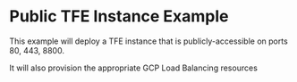 # Public TFE Instance Example

This example will deploy a TFE instance that is publicly-accessible on ports 80, 443, 8800.

It will also provision the appropriate GCP Load Balancing resources 